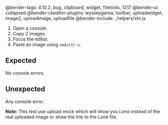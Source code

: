 ﻿@bender-tags: 4.10.2, bug, clipboard, widget, filetools, 1217
@bender-ui: collapsed
@bender-ckeditor-plugins: wysiwygarea, toolbar, uploadwidget, image2, uploadimage, uploadfile
@bender-include: _helpers/xhr.js

1. Open a console.
1. Copy 2 images.
1. Focus the editor.
1. Paste an image using `cmd/ctr-v`.

## Expected

No console errors.

## Unexpected

Any console error.

**Note:** This test use upload mock which will show you *Lena* instead of the real uploaded image or show the link to the *Lena* file.
